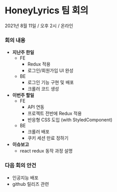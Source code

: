 # HoneyLyrics 팀 회의
2021년 8월 11일 / 오후 2시 / 온라인

### **회의 내용**
- **지난주 한일**
  - FE
    - Redux 적용
    - 로그인/회원가입 UI 완성
  - BE
    - 로그인 기능 구현 및 배포
    - 크롤러 코드 생성
- **이번주 할일**
  - FE
    - API 연동
    - 프로젝트 전반에 Redux 적용
    - 반응형 CSS 도입 (with StyledComponent)
  - BE
    - 크롤러 배포
    - 쿠키 세션 만료 정하기
- **이슈보고**
  - react redux 동작 과정 설명
### **다음 회의 안건**
  - 인공지능 배포
  - github 릴리즈 관련
